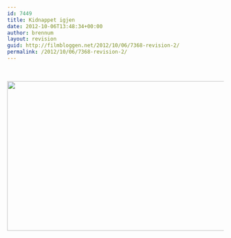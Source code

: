 ```yaml
---
id: 7449
title: Kidnappet igjen
date: 2012-10-06T13:48:34+00:00
author: brennum
layout: revision
guid: http://filmbloggen.net/2012/10/06/7368-revision-2/
permalink: /2012/10/06/7368-revision-2/
---
```

&nbsp;

<a href="http://filmbloggen.net/?attachment_id=7447" rel="attachment wp-att-7447"><img class="alignnone size-large wp-image-7447" src="http://filmbloggen.net/wp-content/uploads//2012/10/Taken-2-bilde-4-620x348.jpg" alt="" width="620" height="348" /></a>